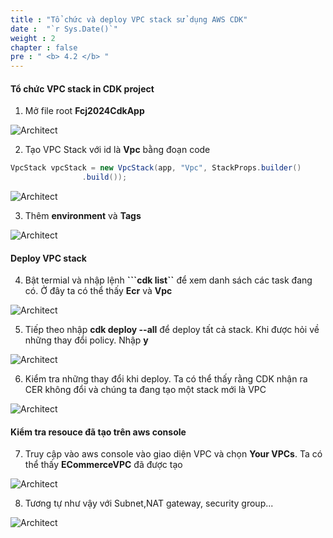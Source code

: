 ```yaml
---
title : "Tổ chức và deploy VPC stack sử dụng AWS CDK"
date :  "`r Sys.Date()`" 
weight : 2
chapter : false
pre : " <b> 4.2 </b> "
---
```


#### Tổ chức VPC stack in CDK project

1. Mở file root **Fcj2024CdkApp** 

![Architect](/images/3/orstack/01.png?featherlight=false&width=60pc)

2. Tạo VPC Stack với id là **Vpc** bằng đoạn code
```java
VpcStack vpcStack = new VpcStack(app, "Vpc", StackProps.builder()
                .build());
 ```

![Architect](/images/4/createVPC/07.png?featherlight=false&width=60pc)

3. Thêm **environment** và **Tags**

![Architect](/images/4/createVPC/08.png?featherlight=false&width=60pc)

#### Deploy VPC stack
4. Bật termial và nhập lệnh **```cdk list``** để xem danh sách các task đang có. Ở đây ta có thể thấy **Ecr** và **Vpc**


![Architect](/images/4/createVPC/09.png?featherlight=false&width=60pc)


5. Tiếp theo nhập **cdk deploy --all** để deploy tất cả stack. Khi được hỏi về những thay đổi policy. Nhập **y**

![Architect](/images/4/createVPC/10.png?featherlight=false&width=60pc)

6. Kiểm tra những thay đổi khi deploy. Ta có thể thấy rằng CDK nhận ra CER không đổi và chúng ta đang tạo một stack mới là VPC

![Architect](/images/4/createVPC/11.png?featherlight=false&width=60pc)

#### Kiểm tra resouce đã tạo trên aws console

7. Truy cập vào aws console vào giao diện VPC và chọn **Your VPCs**. Ta có thể thấy **ECommerceVPC** đã được tạo

![Architect](/images/4/createVPC/12.png?featherlight=false&width=60pc)


8. Tương tự như vậy với Subnet,NAT gateway, security group...

![Architect](/images/4/createVPC/13.png?featherlight=false&width=60pc)
